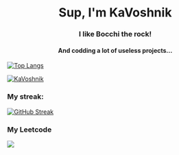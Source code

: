<h1 align="center">Sup, I'm KaVoshnik</h1>
<h3 align="center">I like Bocchi the rock!</h3>
<h4 align="center">And codding a lot of useless projects...</h4>

[![Top Langs](https://github-readme-stats.vercel.app/api/top-langs/?username=KaVoshnik&layout=compact&theme=vision-friendly-dark)](https://github.com/anuraghazra/github-readme-stats)

<p align="left"> <a href="https://github.com/ryo-ma/github-profile-trophy"><img src="https://github-profile-trophy.vercel.app/?username=KaVoshnik" alt="KaVoshnik" /></a> </p>

<h3>My streak:</h3>

[![GitHub Streak](http://github-readme-streak-stats.herokuapp.com?user=KaVoshnik&theme=dark&background=000000)](https://git.io/streak-stats)

<h3>My Leetcode</h3>

<img src="https://leetcard.jacoblin.cool/Kavoshnik?theme=dark" />
